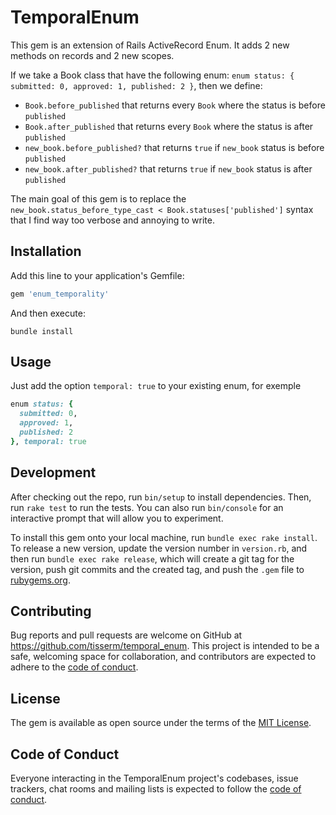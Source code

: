# TemporalEnum

This gem is an extension of Rails ActiveRecord Enum. It adds 2 new methods on records and 2 new scopes.

If we take a Book class that have the following enum: `enum status: { submitted: 0, approved: 1, published: 2 }`, then we define:
- `Book.before_published` that returns every `Book` where the status is before `published`
- `Book.after_published` that returns every `Book` where the status is after `published`
- `new_book.before_published?` that returns `true` if `new_book` status is before `published`
- `new_book.after_published?` that returns `true` if `new_book` status is after `published`

The main goal of this gem is to replace the `new_book.status_before_type_cast < Book.statuses['published']` syntax that I find way too verbose and annoying to write.

## Installation

Add this line to your application's Gemfile:

```ruby
gem 'enum_temporality'
```

And then execute:

```shell
bundle install
```

## Usage

Just add the option `temporal: true` to your existing enum, for exemple

```ruby
enum status: { 
  submitted: 0, 
  approved: 1, 
  published: 2 
}, temporal: true
```

## Development

After checking out the repo, run `bin/setup` to install dependencies. Then, run `rake test` to run the tests. You can also run `bin/console` for an interactive prompt that will allow you to experiment.

To install this gem onto your local machine, run `bundle exec rake install`. To release a new version, update the version number in `version.rb`, and then run `bundle exec rake release`, which will create a git tag for the version, push git commits and the created tag, and push the `.gem` file to [rubygems.org](https://rubygems.org).

## Contributing

Bug reports and pull requests are welcome on GitHub at https://github.com/tisserm/temporal_enum. This project is intended to be a safe, welcoming space for collaboration, and contributors are expected to adhere to the [code of conduct](https://github.com/tisserm/temporal_enum/blob/main/CODE_OF_CONDUCT.md).

## License

The gem is available as open source under the terms of the [MIT License](https://opensource.org/licenses/MIT).

## Code of Conduct

Everyone interacting in the TemporalEnum project's codebases, issue trackers, chat rooms and mailing lists is expected to follow the [code of conduct](https://github.com/tisserm/temporal_enum/blob/main/CODE_OF_CONDUCT.md).
